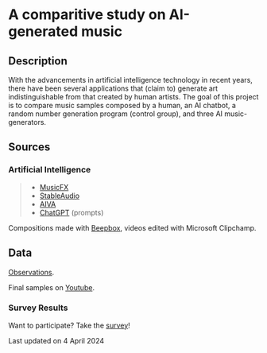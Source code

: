 # A comparitive study on AI-generated music
## Description
 With the advancements in artificial intelligence technology in recent years, there have been several applications that (claim to) generate art indistinguishable from that created by human artists. The goal of this project is to compare music samples composed by a human, an AI chatbot, a random number generation program (control group), and three AI music-generators.  

## Sources
### Artificial Intelligence
> - [MusicFX](https://aitestkitchen.withgoogle.com/tools/music-fx)
> - [StableAudio](https://stability.ai/stable-audio)
> - [AIVA](https://www.aiva.ai/)
> - [ChatGPT](https://chat.openai.com/) (prompts)

Compositions made with [Beepbox](https://beepbox.co), videos edited with Microsoft Clipchamp.

## Data
[Observations](Notes.md).

Final samples on [Youtube](https://www.youtube.com/playlist?list=PLWamT2gxm2FpTqlXxz8xDp-by0cv_J0MY). 
### Survey Results
Want to participate? Take the [survey](https://docs.google.com/forms/d/e/1FAIpQLSfKlWD3-Zt3Q-yTyG97skwALyFgjdNqpMbmKos5tebeFYqiLA/viewform?usp=sf_link)!

Last updated on 4 April 2024

